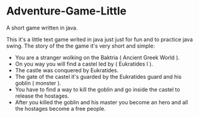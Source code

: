 # Adventure-Game-Little
A short game written in java.

This it's a little text game writed in java just just for fun and to practice java swing.
The story of the the game it's very short and simple:

-  You are a stranger wolking on the Baktria ( Ancient Greek World ).
-  On you way you will find a castel led by ( Eukratides I ).
-  The castle was conquered by Eukratides.
-  The gate of the castel it's guarded by the Eukratides guard and his goblin ( monster ).
-  You have to find a way to kill the goblin and go inside the castel to release the hostages. 
-  After you killed the goblin and his master you become an hero and all the hostages become a free people.
